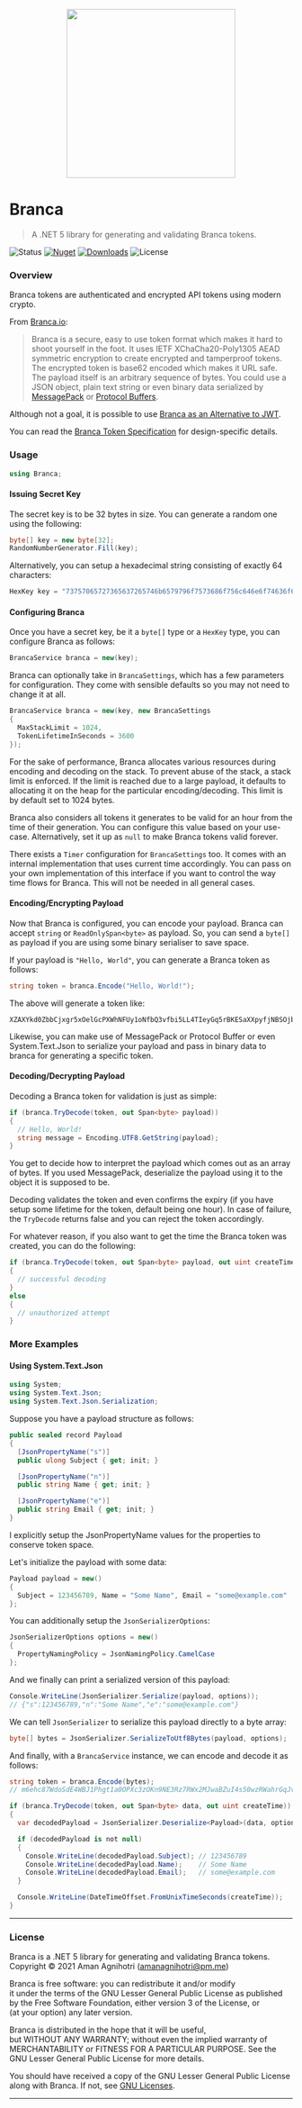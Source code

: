 <p align="center"><img src="/docs/logo.png" width=300px height=300px/></p>

# Branca
> A .NET 5 library for generating and validating Branca tokens.

![Status][1] [![Nuget][2]][5] [![Downloads][3]][5] ![License][4]

### Overview

Branca tokens are authenticated and encrypted API tokens using modern crypto.

From [Branca.io][6]:

> Branca is a secure, easy to use token format which makes it hard to shoot yourself in the foot. It uses IETF XChaCha20-Poly1305 AEAD symmetric encryption to create encrypted and tamperproof tokens. The encrypted token is base62 encoded which makes it URL safe. The payload itself is an arbitrary sequence of bytes. You could use a JSON object, plain text string or even binary data serialized by [MessagePack][7] or [Protocol Buffers][8].

Although not a goal, it is possible to use [Branca as an Alternative to JWT][9].

You can read the [Branca Token Specification][10] for design-specific details.

### Usage

```c#
using Branca;
```

#### Issuing Secret Key

The secret key is to be 32 bytes in size. You can generate a random one using the following:

```c#
byte[] key = new byte[32];
RandomNumberGenerator.Fill(key);
```

Alternatively, you can setup a hexadecimal string consisting of exactly 64 characters:

```c#
HexKey key = "73757065727365637265746b6579796f7573686f756c646e6f74636f6d6d6974";
```

#### Configuring Branca

Once you have a secret key, be it a `byte[]` type or a `HexKey` type, you can configure Branca as follows:

```c#
BrancaService branca = new(key);
```

Branca can optionally take in `BrancaSettings`, which has a few parameters for configuration. They come with sensible defaults so you may not need to change it at all.

```c#
BrancaService branca = new(key, new BrancaSettings
{
  MaxStackLimit = 1024,
  TokenLifetimeInSeconds = 3600
});
```

For the sake of performance, Branca allocates various resources during encoding and decoding on the stack. To prevent abuse of the stack, a stack limit is enforced. If the limit is reached due to a large payload, it defaults to allocating it on the heap for the particular encoding/decoding. This limit is by default set to 1024 bytes.

Branca also considers all tokens it generates to be valid for an hour from the time of their generation. You can configure this value based on your use-case. Alternatively, set it up as `null` to make Branca tokens valid forever.

There exists a `Timer` configuration for `BrancaSettings` too. It comes with an internal implementation that uses current time accordingly. You can pass on your own implementation of this interface if you want to control the way time flows for Branca. This will not be needed in all general cases.

#### Encoding/Encrypting Payload

Now that Branca is configured, you can encode your payload. Branca can accept `string` or `ReadOnlySpan<byte>` as payload. So, you can send a `byte[]` as payload if you are using some binary serialiser to save space.

If your payload is `"Hello, World"`, you can generate a Branca token as follows:

```c#
string token = branca.Encode("Hello, World!");
```

The above will generate a token like:

```
XZAXYkd0ZbbCjxgr5xOelGcPXWhNFUy1oNfbQ3vfbi5LL4TIeyGq5rBKESaXXpyfjNBSOjbaOTlhWG
```

Likewise, you can make use of MessagePack or Protocol Buffer or even System.Text.Json to serialize your payload and pass in binary data to branca for generating a specific token.

#### Decoding/Decrypting Payload

Decoding a Branca token for validation is just as simple:

```c#
if (branca.TryDecode(token, out Span<byte> payload))
{
  // Hello, World!
  string message = Encoding.UTF8.GetString(payload);
}
```

You get to decide how to interpret the payload which comes out as an array of bytes. If you used MessagePack, deserialize the payload using it to the object it is supposed to be.

Decoding validates the token and even confirms the expiry (if you have setup some lifetime for the token, default being one hour). In case of failure, the `TryDecode` returns false and you can reject the token accordingly.

For whatever reason, if you also want to get the time the Branca token was created, you can do the following:

```c#
if (branca.TryDecode(token, out Span<byte> payload, out uint createTime))
{
  // successful decoding
}
else
{
  // unauthorized attempt
}
```

### More Examples

#### Using System.Text.Json

```c#
using System;
using System.Text.Json;
using System.Text.Json.Serialization;
```

Suppose you have a payload structure as follows:

```c#
public sealed record Payload
{
  [JsonPropertyName("s")]
  public ulong Subject { get; init; }

  [JsonPropertyName("n")]
  public string Name { get; init; }

  [JsonPropertyName("e")]
  public string Email { get; init; }
}
```

I explicitly setup the JsonPropertyName values for the properties to conserve token space.

Let's initialize the payload with some data:

```c#
Payload payload = new()
{
  Subject = 123456789, Name = "Some Name", Email = "some@example.com"
};
```

You can additionally setup the `JsonSerializerOptions`:

```c#
JsonSerializerOptions options = new()
{
  PropertyNamingPolicy = JsonNamingPolicy.CamelCase
};
```

And we finally can print a serialized version of this payload:

```c#
Console.WriteLine(JsonSerializer.Serialize(payload, options));
// {"s":123456789,"n":"Some Name","e":"some@example.com"}
```

We can tell `JsonSerializer` to serialize this payload directly to a byte array:

```c#
byte[] bytes = JsonSerializer.SerializeToUtf8Bytes(payload, options);
```

And finally, with a `BrancaService` instance, we can encode and decode it as follows:

```c#
string token = branca.Encode(bytes);
// m6ehc87WdoSdE4WBJ1Phgt1a0OPXc3zOKn9NE3Rz7RWx2MJwaBZuI4s50wzRWahrGqJvGO2kXwvwbINpTdyP2qtJmuFuq9ADxFz05JEFAB2icTTF7GNr7TOS6reUU2nir8eU7
```

```c#
if (branca.TryDecode(token, out Span<byte> data, out uint createTime))
{
  var decodedPayload = JsonSerializer.Deserialize<Payload>(data, options);

  if (decodedPayload is not null)
  {
    Console.WriteLine(decodedPayload.Subject); // 123456789
    Console.WriteLine(decodedPayload.Name);    // Some Name
    Console.WriteLine(decodedPayload.Email);   // some@example.com
  }

  Console.WriteLine(DateTimeOffset.FromUnixTimeSeconds(createTime));
}
```

---

### License

Branca is a .NET 5 library for generating and validating Branca tokens.  
Copyright © 2021 Aman Agnihotri (amanagnihotri@pm.me)  

Branca is free software: you can redistribute it and/or modify  
it under the terms of the GNU Lesser General Public License as published  
by the Free Software Foundation, either version 3 of the License, or  
(at your option) any later version.  

Branca is distributed in the hope that it will be useful,  
but WITHOUT ANY WARRANTY; without even the implied warranty of  
MERCHANTABILITY or FITNESS FOR A PARTICULAR PURPOSE.  See the  
GNU Lesser General Public License for more details.  

You should have received a copy of the GNU Lesser General Public License  
along with Branca.  If not, see [GNU Licenses](https://www.gnu.org/licenses/). 

---

[1]: https://img.shields.io/github/workflow/status/AmanAgnihotri/Branca/.NET?style=for-the-badge
[2]: https://img.shields.io/nuget/v/Branca?style=for-the-badge
[3]: https://img.shields.io/nuget/dt/Branca?style=for-the-badge
[4]: https://img.shields.io/github/license/AmanAgnihotri/Branca?style=for-the-badge
[5]: https://www.nuget.org/packages/Branca/
[6]: https://branca.io
[7]: https://msgpack.org/
[8]: https://developers.google.com/protocol-buffers/
[9]: https://appelsiini.net/2017/branca-alternative-to-jwt/
[10]: https://github.com/tuupola/branca-spec
